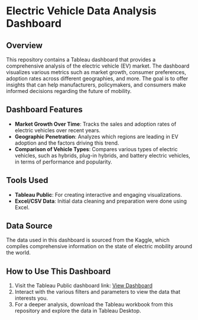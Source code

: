 # Electric Vehicle Data Analysis Dashboard

## Overview
This repository contains a Tableau dashboard that provides a comprehensive analysis of the electric vehicle (EV) market. The dashboard visualizes various metrics such as market growth, consumer preferences, adoption rates across different geographies, and more. The goal is to offer insights that can help manufacturers, policymakers, and consumers make informed decisions regarding the future of mobility.

## Dashboard Features
- **Market Growth Over Time**: Tracks the sales and adoption rates of electric vehicles over recent years.
- **Geographic Penetration**: Analyzes which regions are leading in EV adoption and the factors driving this trend.
- **Comparison of Vehicle Types**: Compares various types of electric vehicles, such as hybrids, plug-in hybrids, and battery electric vehicles, in terms of performance and popularity.

## Tools Used
- **Tableau Public**: For creating interactive and engaging visualizations.
- **Excel/CSV Data**: Initial data cleaning and preparation were done using Excel.

## Data Source
The data used in this dashboard is sourced from the Kaggle, which compiles comprehensive information on the state of electric mobility around the world.

## How to Use This Dashboard
1. Visit the Tableau Public dashboard link: [View Dashboard]((https://public.tableau.com/views/InventoryManagement_17128588424860/Dashboard1?:language=en-US&publish=yes&:sid=&:display_count=n&:origin=viz_share_link))
2. Interact with the various filters and parameters to view the data that interests you.
3. For a deeper analysis, download the Tableau workbook from this repository and explore the data in Tableau Desktop.

